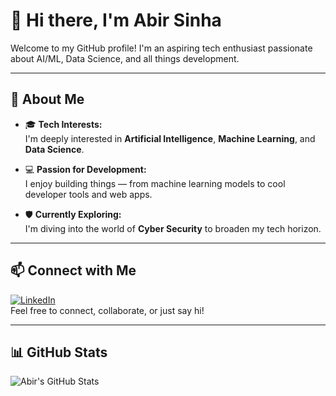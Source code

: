 # 👋 Hi there, I'm Abir Sinha

Welcome to my GitHub profile! I'm an aspiring tech enthusiast passionate about AI/ML, Data Science, and all things development.

---

## 🚀 About Me

- 🎓 **Tech Interests:**  
  I'm deeply interested in **Artificial Intelligence**, **Machine Learning**, and **Data Science**.

- 💻 **Passion for Development:**  
  I enjoy building things — from machine learning models to cool developer tools and web apps.

- 🛡️ **Currently Exploring:**  
  I'm diving into the world of **Cyber Security** to broaden my tech horizon.

---

## 📫 Connect with Me

[![LinkedIn](https://img.shields.io/badge/LinkedIn-Abir%20Sinha-blue?logo=linkedin&style=flat-square)](https://www.linkedin.com/in/abir-sinha-57b654204/)  
Feel free to connect, collaborate, or just say hi!

---

<!-- Optional: Add a stats or GitHub streak section -->

## 📊 GitHub Stats

![Abir's GitHub Stats](https://github-readme-stats.vercel.app/api?username=your-username&show_icons=true&theme=radical)

  

<!---
abirsinha5116/abirsinha5116 is a ✨ special ✨ repository because its `README.md` (this file) appears on your GitHub profile.
You can click the Preview link to take a look at your changes.
--->
